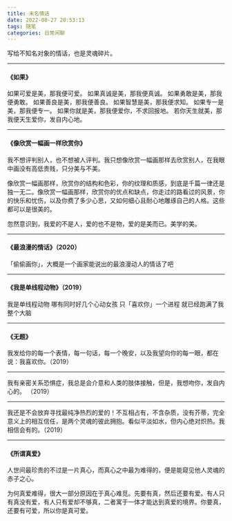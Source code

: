 ```yaml
---
title: 未名情话
date: 2022-08-27 20:53:13
tags: 随笔
categories: 日常闲聊
---
```


写给不知名对象的情话，也是灵魂碎片。

<!--more-->
---

#### 《如果》

如果可爱是美，那我便可爱。
如果真诚是美，那我便真诚。
如果勇敢是美，那我便勇敢。
如果善良是美，那我便善良。
如果智慧是美，那我便求知。
如果专一是美，那我便专一。
如果你就是美，那我便爱你，不求回报地。
若你天生就美，那我便天生爱你，发自内心地。 

---

#### 《像欣赏一幅画一样欣赏你》

我不想评判别人，也不想被人评判。我只想像欣赏一幅画那样去欣赏别人，在我眼中画没有高低贵贱，只分美与不美。

像欣赏一幅画那样，欣赏你的结构和色彩，你的纹理和质感，到底是千篇一律还是独一无二。像欣赏一幅画那样，欣赏你的优点和缺点，你走过的路看过的风景，你的快乐和忧伤，以及你费了多少心思，又如何细心且耐心地雕琢自己的人格。这些都可以是很美的。

忽然意识到，我爱的不是人，爱的也不是物，爱的是美而已。美学的美。 

---

#### 《最浪漫的情话》（2020）

「偷偷画你」，大概是一个画家能说出的最浪漫动人的情话了吧

---

#### 《我是单线程动物》（2019）

我是单线程动物
哪有同时好几个心动女孩
只「喜欢你」一个进程
就已经跑满了我整个大脑

---

#### 《无题》

我发给你的每一个表情，每一句话，每一个晚安，以及我望向你的每一眼，都在说：我喜欢你。（2019）

---

我有亲密关系恐惧症，我总是会介意和人类的肢体接触，但是，我想吻你，发自内心的。  （2019）

---

我还是不会放弃寻找最纯净热烈的爱的！不互相占有，不含杂质，没有芥蒂，完全意义上的相互信任，是两个灵魂的彼此拥抱。看似平淡如水，但内心绝对炽热。我相信会有的。（2019）

---


#### 《所谓真爱》

人世间最珍贵的不过是一片真心，而真心之中最为难得的，便是能窥见他人灵魂的赤子之心。
 
为何真爱难得，很大一部分原因在于真心难觅。先要有真，然后还要有爱。有人只有真没有爱，有人只有爱却不够真，二者寓于一体才能达到真爱的境界。你要真，还要有可爱，所以你是真可爱。

